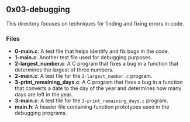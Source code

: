 ## 0x03-debugging

This directory focuses on techniques for finding and fixing errors in code.

### Files
- **0-main.c**: A test file that helps identify and fix bugs in the code.
- **1-main.c**: Another test file used for debugging purposes.
- **2-largest_number.c**: A C program that fixes a bug in a function that determines the largest of three numbers.
- **2-main.c**: A test file for the `2-largest_number.c` program.
- **3-print_remaining_days.c**: A C program that fixes a bug in a function that converts a date to the day of the year and determines how many days are left in the year.
- **3-main.c**: A test file for the `3-print_remaining_days.c` program.
- **main.h**: A header file containing function prototypes used in the debugging programs.
